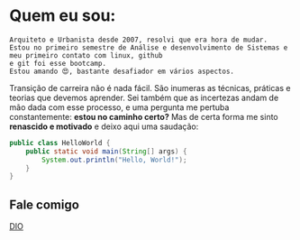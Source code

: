 
# Quem eu sou:
    Arquiteto e Urbanista desde 2007, resolvi que era hora de mudar. 
    Estou no primeiro semestre de Análise e desenvolvimento de Sistemas e meu primeiro contato com linux, github 
    e git foi esse bootcamp. 
    Estou amando 😍, bastante desafiador em vários aspectos.   

Transição de carreira não é nada fácil. São inumeras as técnicas, práticas e teorias que devemos aprender. Sei também que as incertezas andam de mão dada com esse processo, e uma pergunta me pertuba constantemente: **estou no caminho certo?**
Mas de certa forma me sinto **renascido e motivado** e deixo aqui uma saudação:
```java
public class HelloWorld {
    public static void main(String[] args) {
        System.out.println("Hello, World!");
    }
}
```
## Fale comigo
  [DIO](https://www.dio.me/users/guilhermefreirearq)
